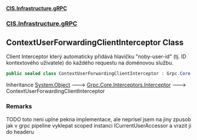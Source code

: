 #### [CIS.Infrastructure.gRPC](index.md 'index')
### [CIS.Infrastructure.gRPC](CIS.Infrastructure.gRPC.md 'CIS.Infrastructure.gRPC')

## ContextUserForwardingClientInterceptor Class

Client Interceptor který automaticky přidává hlavičku "noby-user-id" (tj. ID kontextového uživatele) do každého requestu na doménovou službu.

```csharp
public sealed class ContextUserForwardingClientInterceptor : Grpc.Core.Interceptors.Interceptor
```

Inheritance [System.Object](https://docs.microsoft.com/en-us/dotnet/api/System.Object 'System.Object') &#129106; [Grpc.Core.Interceptors.Interceptor](https://docs.microsoft.com/en-us/dotnet/api/Grpc.Core.Interceptors.Interceptor 'Grpc.Core.Interceptors.Interceptor') &#129106; ContextUserForwardingClientInterceptor

### Remarks
TODO toto neni uplne pekna implementace, ale neprisel jsem na jiny zpusob jak v grpc pipeline vyklepat scoped instanci ICurrentUserAccessor a vrazit ji do headeru